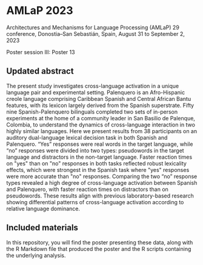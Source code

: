 # AMLaP 2023

Architectures and Mechanisms for Language Processing (AMLaP) 29 conference, Donostia–San Sebastián, Spain, August 31 to September 2, 2023

Poster session III: Poster 13

## Updated abstract

The present study investigates cross-language activation in a unique language pair and experimental setting.
Palenquero is an Afro-Hispanic creole language comprising Caribbean Spanish and Central African Bantu features, with its lexicon largely derived from the Spanish superstrate.
Fifty nine Spanish-Palenquero bilinguals completed two sets of in-person experiments at the home of a community leader in San Basilio de Palenque, Colombia, to understand the dynamics of cross-language interaction in two highly similar languages.
Here we present results from 38 participants on an auditory dual-language lexical decision task in both Spanish and Palenquero.
“Yes” responses were real words in the target language, while “no” responses were divided into two types: pseudowords in the target language and distractors in the non-target language.
Faster reaction times on "yes" than on "no" responses in both tasks reflected robust lexicality effects, which were strongest in the Spanish task where "yes" responses were more accurate than "no" responses.
Comparing the two “no” response types revealed a high degree of cross-language activation between Spanish and Palenquero, with faster reaction times on distractors than on pseudowords.
These results align with previous laboratory-based research showing differential patterns of cross-language activation according to relative language dominance.

## Included materials

In this repository, you will find the poster presenting these data, along with the R Markdown file that produced the poster and the R scripts containing the underlying analysis.
